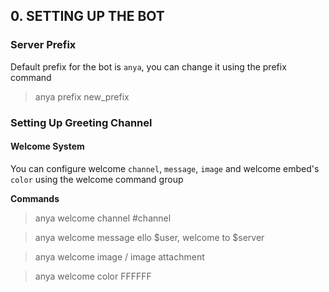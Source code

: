 ## 0. SETTING UP THE BOT

### Server Prefix

Default prefix for the bot is `anya`, you can change it using the prefix command

> anya prefix new_prefix

### Setting Up Greeting Channel

#### Welcome System

You can configure welcome `channel`, `message`, `image` and welcome embed's `color` using the welcome command group

**Commands**

> anya welcome channel #channel

> anya welcome message ello $user, welcome to $server

> anya welcome image <link to a image uploaded on discord> / image attachment

> anya welcome color FFFFFF 